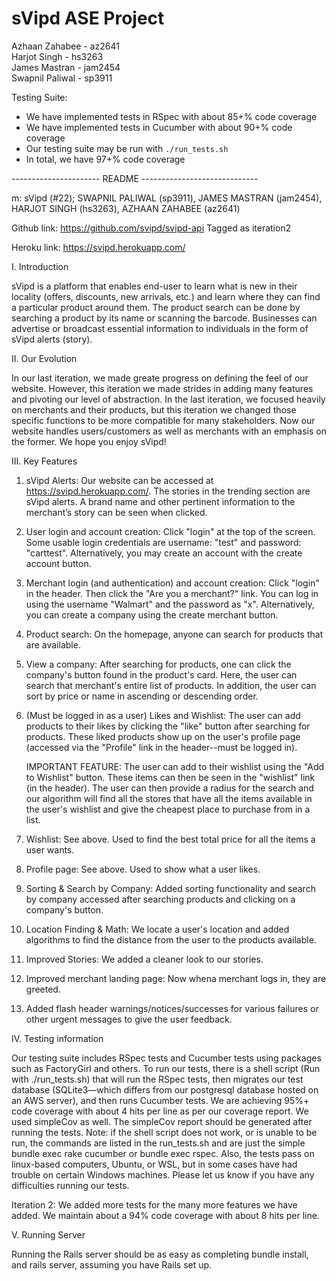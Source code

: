 # sVipd ASE Project

Azhaan Zahabee - az2641 <br />
Harjot Singh - hs3263 <br />
James Mastran - jam2454 <br />
Swapnil Paliwal - sp3911 <br />

Testing Suite:
 - We have implemented tests in RSpec with about 85+% code coverage
 - We have implemented tests in Cucumber with about 90+% code coverage
 - Our testing suite may be run with `./run_tests.sh`
 - In total, we have 97+% code coverage

---------------------- README -----------------------------

m: sVipd (#22); SWAPNIL PALIWAL (sp3911), JAMES MASTRAN (jam2454), HARJOT SINGH (hs3263), AZHAAN ZAHABEE (az2641)

Github link: https://github.com/svipd/svipd-api
Tagged as iteration2

Heroku link: https://svipd.herokuapp.com/


I.	Introduction

sVipd is a platform that enables end-user to learn what is new in their locality (offers, discounts, new arrivals, etc.) and
learn where they can find a particular product around them. The product search can be done by searching a product by its name
or scanning the barcode. Businesses can advertise or broadcast essential information to individuals in the form of sVipd alerts (story).

II.     Our Evolution

In our last iteration, we made greate progress on defining the feel of our website. However, this iteration we made strides in adding many
features and pivoting our level of abstraction. In the last iteration, we focused heavily on merchants and their products, but this iteration 
we changed those specific functions to be more compatible for many stakeholders. Now our website handles users/customers as well as
merchants with an emphasis on the former. We hope you enjoy sVipd!

III.	Key Features

  1. sVipd Alerts: Our website can be accessed at https://svipd.herokuapp.com/. The stories in the trending section are sVipd alerts. A brand name and
     other pertinent information to the merchant’s story can be seen when clicked.

  2. User login and account creation: Click "login" at the top of the screen. Some usable login credentials are username: "test" and password: "carttest". Alternatively, 
     you may create an account with the create account button.

  3. Merchant login (and authentication) and account creation: Click "login" in the header. Then click the "Are you a merchant?" link. 
     You can log in using the username "Walmart" and the password as "x". Alternatively, you can create a company using the create merchant button.

  3. Product search: On the homepage, anyone can search for products that are available.

  4. View a company: After searching for products, one can click the company's button found in the product's card. Here, the user can search that merchant's
     entire list of products. In addition, the user can sort by price or name in ascending or descending order.

  5. (Must be logged in as a user) Likes and Wishlist: The user can add products to their likes by clicking the "like" button after searching for products. 
     These liked products show up on the user's profile page (accessed via the "Profile" link in the header--must be logged in). 

     IMPORTANT FEATURE: The user can add to their wishlist using the "Add to Wishlist" button. These items can then be seen in the "wishlist" 
     link (in the header). The user can then provide a radius for the search and our algorithm will find all the stores that have all
     the items available in the user's wishlist and give the cheapest place to purchase from in a list.

  6. Wishlist: See above. Used to find the best total price for all the items a user wants.

  7. Profile page: See above. Used to show what a user likes.

  8. Sorting & Search by Company: Added sorting functionality and search by company accessed after searching products and clicking on a company's button.

  9. Location Finding & Math: We locate a user's location and added algorithms to find the distance from the user to the products available.

  10. Improved Stories: We added a cleaner look to our stories.

  11. Improved merchant landing page: Now whena  merchant logs in, they are greeted.

  12. Added flash header warnings/notices/successes for various failures or other urgent messages to give the user feedback.
  

IV.	Testing information

Our testing suite includes RSpec tests and Cucumber tests using packages such as FactoryGirl and others. 
To run our tests, there is a shell script (Run with ./run_tests.sh) that will run the RSpec tests, then 
migrates our test database (SQLite3—which differs from our postgresql database hosted on an AWS server), 
and then runs Cucumber tests. We are achieving 95%+ code coverage with about 4 hits per line as per our 
coverage report. We used simpleCov as well. The simpleCov report should be generated after running the tests. 
Note: if the shell script does not work, or is unable to be run, the commands are listed in the run_tests.sh and 
are just the simple bundle exec rake cucumber or bundle exec rspec. Also, the tests pass on linux-based computers, 
Ubuntu, or WSL, but in some cases have had trouble on certain Windows machines. Please let us know if you have any 
difficulties running our tests.

Iteration 2: We added more tests for the many more features we have added. We maintain about a 94% code coverage with
about 8 hits per line.

V.	Running Server

Running the Rails server should be as easy as completing bundle install, and rails server, assuming you have Rails set up.
